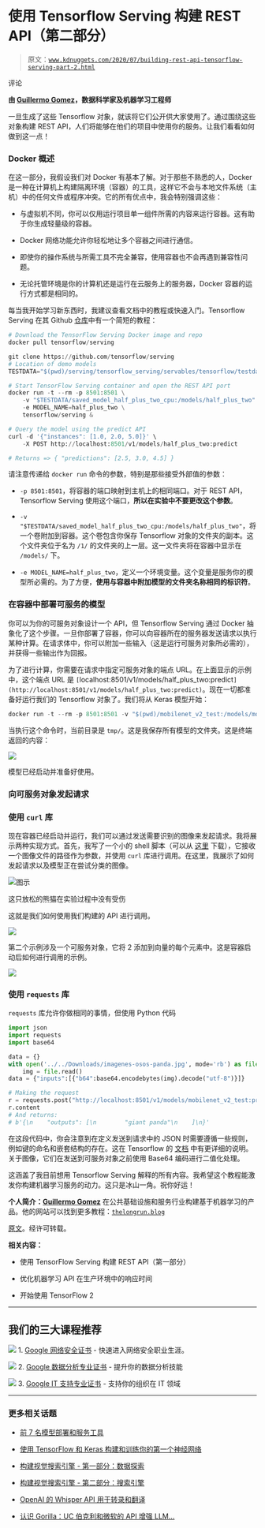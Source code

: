 # 使用 Tensorflow Serving 构建 REST API（第二部分）

> 原文：[`www.kdnuggets.com/2020/07/building-rest-api-tensorflow-serving-part-2.html`](https://www.kdnuggets.com/2020/07/building-rest-api-tensorflow-serving-part-2.html)

评论

**由 [Guillermo Gomez](https://www.linkedin.com/in/mlgxmez/)，数据科学家及机器学习工程师**

一旦生成了这些 Tensorflow 对象，就该将它们公开供大家使用了。通过围绕这些对象构建 REST API，人们将能够在他们的项目中使用你的服务。让我们看看如何做到这一点！

### Docker 概述

在这一部分，我假设我们对 Docker 有基本了解。对于那些不熟悉的人，Docker 是一种在计算机上构建隔离环境（容器）的工具，这样它不会与本地文件系统（主机）中的任何文件或程序冲突。它的所有优点中，我会特别强调这些：

+   与虚拟机不同，你可以仅用运行项目单一组件所需的内容来运行容器。这有助于你生成轻量级的容器。

+   Docker 网络功能允许你轻松地让多个容器之间进行通信。

+   即使你的操作系统与所需工具不完全兼容，使用容器也不会再遇到兼容性问题。

+   无论托管环境是你的计算机还是运行在云服务上的服务器，Docker 容器的运行方式都是相同的。

每当我开始学习新东西时，我建议查看文档中的教程或快速入门。Tensorflow Serving 在其 Github [仓库](https://github.com/tensorflow/serving)中有一个简短的教程：

```py
# Download the TensorFlow Serving Docker image and repo
docker pull tensorflow/serving

git clone https://github.com/tensorflow/serving
# Location of demo models
TESTDATA="$(pwd)/serving/tensorflow_serving/servables/tensorflow/testdata"

# Start TensorFlow Serving container and open the REST API port
docker run -t --rm -p 8501:8501 \
    -v "$TESTDATA/saved_model_half_plus_two_cpu:/models/half_plus_two" \
    -e MODEL_NAME=half_plus_two \
    tensorflow/serving &

# Query the model using the predict API
curl -d '{"instances": [1.0, 2.0, 5.0]}' \
    -X POST http://localhost:8501/v1/models/half_plus_two:predict

# Returns => { "predictions": [2.5, 3.0, 4.5] }
```

请注意传递给 `docker run` 命令的参数，特别是那些接受外部值的参数：

+   `-p 8501:8501`，将容器的端口映射到主机上的相同端口。对于 REST API，Tensorflow Serving 使用这个端口，**所以在实验中不要更改这个参数**。

+   `-v "$TESTDATA/saved_model_half_plus_two_cpu:/models/half_plus_two"`，将一个卷附加到容器。这个卷包含你保存 Tensorflow 对象的文件夹的副本。这个文件夹位于名为 `/1/` 的文件夹的上一层。这一文件夹将在容器中显示在 `/models/` 下。

+   `-e MODEL_NAME=half_plus_two`，定义一个环境变量。这个变量是服务你的模型所必需的。为了方便，**使用与容器中附加模型的文件夹名称相同的标识符**。

### 在容器中部署可服务的模型

你可以为你的可服务对象设计一个 API，但 Tensorflow Serving 通过 Docker 抽象化了这个步骤。一旦你部署了容器，你可以向容器所在的服务器发送请求以执行某种计算。在请求体中，你可以附加一些输入（这是运行可服务对象所必需的），并获得一些输出作为回报。

为了进行计算，你需要在请求中指定可服务对象的端点 URL。在上面显示的示例中，这个端点 URL 是 `[`localhost:8501/v1/models/half_plus_two:predict`](http://localhost:8501/v1/models/half_plus_two:predict)`。现在一切都准备好运行我们的 Tensorflow 对象了。我们将从 Keras 模型开始：

```py
docker run -t --rm -p 8501:8501 -v "$(pwd)/mobilenet_v2_test:/models/mobilenet_v2_test" -e MODEL_NAME=mobilenet_v2_test tensorflow/serving &

```

当执行这个命令时，当前目录是 `tmp/`。这是我保存所有模型的文件夹。这是终端返回的内容：

![](img/0467661333e34c3820d348c02cf42e01.png)

模型已经启动并准备好使用。

### 向可服务对象发起请求

### 使用 `curl` 库

现在容器已经启动并运行，我们可以通过发送需要识别的图像来发起请求。我将展示两种实现方式。首先，我写了一个小的 shell 脚本（可以从 [这里](https://gist.github.com/mlgxmez/6cd3b5824567ba69edd4468e8de97f1f) 下载），它接收一个图像文件的路径作为参数，并使用 `curl` 库进行调用。在这里，我展示了如何发起请求以及模型正在尝试分类的图像。

![图示](img/e3272e4cc1b764c9be9f1bbd38f2b71a.png)

这只放松的熊猫在实验过程中没有受伤

这就是我们如何使用我们构建的 API 进行调用。

![](img/e45d2bd46cd9493b6929f1fbbee433cf.png)

第二个示例涉及一个可服务对象，它将 2 添加到向量的每个元素中。这是容器启动后如何进行调用的示例。

![](img/18801fd31989f825c562ae42c3103389.png)

### 使用 `requests` 库

`requests` 库允许你做相同的事情，但使用 Python 代码

```py
import json
import requests
import base64

data = {}
with open('../../Downloads/imagenes-osos-panda.jpg', mode='rb') as file:
    img = file.read()
data = {"inputs":[{"b64":base64.encodebytes(img).decode("utf-8")}]}

# Making the request
r = requests.post("http://localhost:8501/v1/models/mobilenet_v2_test:predict", data=json.dumps(data))
r.content
# And returns:
# b'{\n    "outputs": [\n        "giant panda"\n    ]\n}'
```

在这段代码中，你会注意到在定义发送到请求中的 JSON 时需要遵循一些规则，例如键的命名和嵌套结构的存在。这在 Tensorflow 的 [文档](https://www.tensorflow.org/tfx/serving/api_rest#predict_api) 中有更详细的说明。关于图像，它们在发送到可服务对象之前使用 Base64 编码进行二值化处理。

这涵盖了我目前想用 Tensorflow Serving 解释的所有内容。我希望这个教程能激发你构建机器学习服务的动力。这只是冰山一角。祝你好运！

**个人简介：[Guillermo Gomez](https://www.linkedin.com/in/mlgxmez/)** 在公共基础设施和服务行业构建基于机器学习的产品。他的网站可以找到更多教程：[`thelongrun.blog`](http://thelongrun.blog)

[原文](https://thelongrun.blog/2020/01/26/rest-api-tensorflow-serving-pt2/)。经许可转载。

**相关内容：**

+   使用 TensorFlow Serving 构建 REST API（第一部分）

+   优化机器学习 API 在生产环境中的响应时间

+   开始使用 TensorFlow 2

* * *

## 我们的三大课程推荐

![](img/0244c01ba9267c002ef39d4907e0b8fb.png) 1\. [Google 网络安全证书](https://www.kdnuggets.com/google-cybersecurity) - 快速进入网络安全职业生涯。

![](img/e225c49c3c91745821c8c0368bf04711.png) 2\. [Google 数据分析专业证书](https://www.kdnuggets.com/google-data-analytics) - 提升你的数据分析技能

![](img/0244c01ba9267c002ef39d4907e0b8fb.png) 3\. [Google IT 支持专业证书](https://www.kdnuggets.com/google-itsupport) - 支持你的组织在 IT 领域

* * *

### 更多相关话题

+   [前 7 名模型部署和服务工具](https://www.kdnuggets.com/top-7-model-deployment-and-serving-tools)

+   [使用 TensorFlow 和 Keras 构建和训练你的第一个神经网络](https://www.kdnuggets.com/2023/05/building-training-first-neural-network-tensorflow-keras.html)

+   [构建视觉搜索引擎 - 第一部分：数据探索](https://www.kdnuggets.com/2022/02/building-visual-search-engine-part-1.html)

+   [构建视觉搜索引擎 - 第二部分：搜索引擎](https://www.kdnuggets.com/2022/02/building-visual-search-engine-part-2.html)

+   [OpenAI 的 Whisper API 用于转录和翻译](https://www.kdnuggets.com/2023/06/openai-whisper-api-transcription-translation.html)

+   [认识 Gorilla：UC 伯克利和微软的 API 增强 LLM…](https://www.kdnuggets.com/2023/06/meet-gorilla-uc-berkeley-microsoft-apiaugmented-llm-outperforms-gpt4-chatgpt-claude.html)
